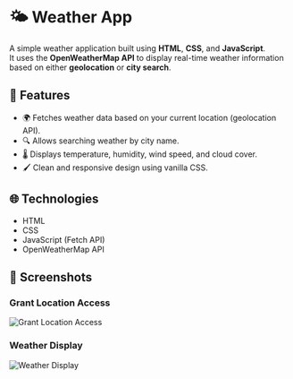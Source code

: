 # 🌤️ Weather App

A simple weather application built using **HTML**, **CSS**, and **JavaScript**.  
It uses the **OpenWeatherMap API** to display real-time weather information based on either **geolocation** or **city search**.

## 🚀 Features

- 🌍 Fetches weather data based on your current location (geolocation API).
- 🔍 Allows searching weather by city name.
- 🌡 Displays temperature, humidity, wind speed, and cloud cover.
- 🖌 Clean and responsive design using vanilla CSS.

## 🌐 Technologies

- HTML
- CSS
- JavaScript (Fetch API)
- OpenWeatherMap API

## 📸 Screenshots

### Grant Location Access
![Grant Location Access](./693634a3-5110-4b41-a7c2-58d7fe1f1d73.png)

### Weather Display
![Weather Display](./65c80849-bb14-40d2-9a0a-67f12a5ef3d4.png)


